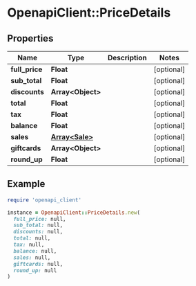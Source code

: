 # OpenapiClient::PriceDetails

## Properties

| Name | Type | Description | Notes |
| ---- | ---- | ----------- | ----- |
| **full_price** | **Float** |  | [optional] |
| **sub_total** | **Float** |  | [optional] |
| **discounts** | **Array&lt;Object&gt;** |  | [optional] |
| **total** | **Float** |  | [optional] |
| **tax** | **Float** |  | [optional] |
| **balance** | **Float** |  | [optional] |
| **sales** | [**Array&lt;Sale&gt;**](Sale.md) |  | [optional] |
| **giftcards** | **Array&lt;Object&gt;** |  | [optional] |
| **round_up** | **Float** |  | [optional] |

## Example

```ruby
require 'openapi_client'

instance = OpenapiClient::PriceDetails.new(
  full_price: null,
  sub_total: null,
  discounts: null,
  total: null,
  tax: null,
  balance: null,
  sales: null,
  giftcards: null,
  round_up: null
)
```

